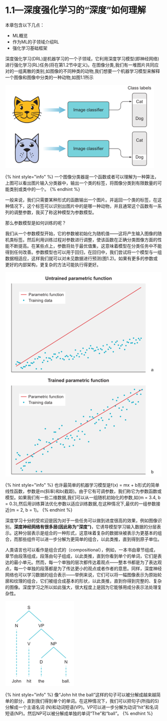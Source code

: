 # 1.1—深度强化学习的“深度”如何理解

本章包含以下几点：

* ML概览
* 作为ML的子领域介绍RL
* 强化学习基础框架

深度强化学习\(DRL\)是机器学习的一个子领域，它利用深度学习模型\(即神经网络\)进行强化学习\(RL\)任务\(将在第1.2节中定义\)。在图像分类,我们有一堆图片共同应对的一组离散的类别,如图像的不同种类的动物,我们想要一个机器学习模型来解释一个图像和图像中分类的一种动物,如图1.1所示

![](../../.gitbook/assets/image%20%2829%29.png)

{% hint style="info" %}
一个图像分类器是一个函数或者可以理解为一种算法，上图可以看出图片输入分类器中，输出一个类的标签，将图像分类到有限数量的可能类别或类中的一个。
{% endhint %}

一般来说，我们只需要某种形式的函数输出一个图片。并返回一个类的标签，在这种情况下，这个标签可以识别出图片中的是哪一种动物，并且通常这个函数有一系列的调整参数，我买了称这种模型为参数模型。

那么参数模型是如何训练的呢？

我们从一个参数模型开始，它的参数被初始化为随机值——这将产生输入图像的随机类标签。然后利用训练过程对参数进行调整，使该函数在正确分类图像方面的性能不断提高。在某些点上，参数将处于最优值集，这意味着模型在分类任务中不能得到任何改善。参数模型也可以用于回归，在回归中，我们尝试将一个模型与一组数据相适应，这样我们就可以对未见数据进行预测\(图1.2\)。如果有更多的参数或更好的内部架构，更复杂的方法可能执行得更好。

![](../../.gitbook/assets/image%20%2833%29.png)

{% hint style="info" %}
也许最简单的机器学习模型是f\(x\) = mx + b形式的简单线性函数，参数是m\(斜率\)和b\(截距\)。由于它有可调参数，我们称它为参数函数或模型。如果我们有一些二维数据,我们可以从一组随机初始化的参数,如\(m = 3.4, b = 0.3\),然后用训练算法优化参数以适应训练数据,在这种情况下,最优的一组参数接近\(m = 2, b = 1\)。
{% endhint %}

深度学习十分的受欢迎是因为对于一些任务可以做到进度很高的效果，例如图像识别。**深度神经网络有很多层\(因此称为“深度”\)**，它诱导模型学习输入数据的分层表示。这种分层表示是组合的一种形式，这意味着复杂的数据块被表示为更基本的组合，而那些组件可以进一步分解为更简单的组合，以此类推，直到得到原子单位。

人类语言也可以看作是组合式的（compositional），例如，一本书由章节组成，章节由段落组成，段落由句子组成，以此类推，直到你看到单个的单词，它们是表达的最小单元。然而，每一个单独的层次都传达着观点——整本书都是为了表达观点，每一个单独的段落都是为了传达更小的观点或者作者的意思。同样，深度神经网络也可以学习数据的组合表示——举例来说，它们可以将一幅图像表示为原始轮廓和纹理的组合，它们被组合成基本的形状，以此类推，直到你得到完整的、复杂的图像。深度学习之所以如此强大，很大程度上是因为它能够用成分表示法处理复杂性。



![](../../.gitbook/assets/image%20%2831%29.png)

{% hint style="info" %}
像“John hit the ball”这样的句子可以被分解成越来越简单的部分，直到我们得到单个的单词。在这种情况下，我们可以把句子\(所指的S\)分解成一个主语名词 \(N\)和动词短语\(VP\)。VP可以进一步分解为动词“hit”和名词短语\(NP\)。然后NP可以被分解成单独的单词“The”和“ball”。
{% endhint %}




